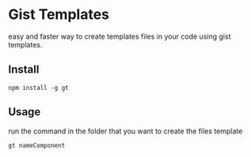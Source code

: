 # Gist Templates

easy and faster way to create templates files in your code using gist templates.

## Install
`npm install -g gt`

## Usage
run the command in the folder that you want to create the files template

`gt nameComponent`
